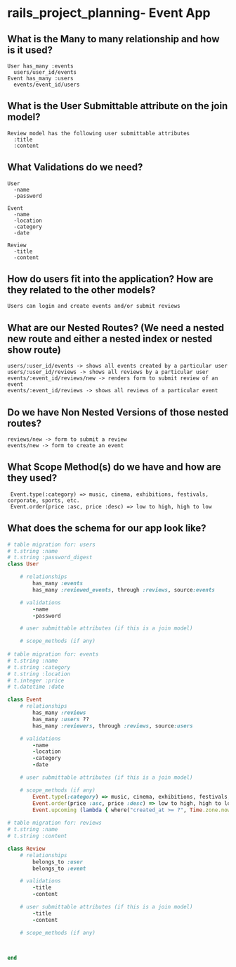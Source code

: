 # rails_project_planning- Event App

## What is the Many to many relationship and how is it used?
	User has_many :events
	  users/user_id/events
	Event has_many :users
	  events/event_id/users

## What is the User Submittable attribute on the join model?
	Review model has the following user submittable attributes
	  :title
	  :content
	
## What Validations do we need?
	User
	  -name
	  -password
	
	Event
	  -name
	  -location
	  -category
	  -date
	
	Review
	  -title
	  -content

## How do users fit into the application? How are they related to the other models?
	Users can login and create events and/or submit reviews

## What are our Nested Routes? (We need a nested new route and either a nested index or nested show route)
	users/:user_id/events -> shows all events created by a particular user
	users/:user_id/reviews -> shows all reviews by a particular user
	events/:event_id/reviews/new -> renders form to submit review of an event
	events/:event_id/reviews -> shows all reviews of a particular event
	
## Do we have Non Nested Versions of those nested routes?
	reviews/new -> form to submit a review
	events/new -> form to create an event
	
## What Scope Method(s) do we have and how are they used?
	 Event.type(:category) => music, cinema, exhibitions, festivals, corporate, sports, etc.
	 Event.order(price :asc, price :desc) => low to high, high to low

## What does the schema for our app look like?

```rb
# table migration for: users 
# t.string :name
# t.string :password_digest
class User

	# relationships
		has_many :events
		has_many :reviewed_events, through :reviews, source:events

	# validations 
		-name
		-password

	# user submittable attributes (if this is a join model)

	# scope_methods (if any)
	
# table migration for: events 
# t.string :name
# t.string :category
# t.string :location
# t.integer :price
# t.datetime :date

class Event 
	# relationships
		has_many :reviews
		has_many :users ??
		has_many :reviewers, through :reviews, source:users

	# validations 
		-name
		-location
		-category
		-date

	# user submittable attributes (if this is a join model)

	# scope_methods (if any)
		Event.type(:category) => music, cinema, exhibitions, festivals, corporate, sports, etc.
	 	Event.order(price :asc, price :desc) => low to high, high to low
		Event.upcoming (lambda { where("created_at >= ?", Time.zone.now ) })
	
# table migration for: reviews 
# t.string :name
# t.string :content

class Review 
	# relationships
		belongs_to :user
		belongs_to :event

	# validations 
		-title
		-content

	# user submittable attributes (if this is a join model)
		-title
		-content

	# scope_methods (if any)



end
```
